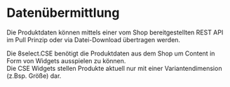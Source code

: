# Datenübermittlung

Die Produktdaten können mittels einer vom Shop bereitgestellten REST API im Pull Prinzip oder via Datei-Download übertragen werden.

Die 8select.CSE benötigt die Produktdaten aus dem Shop um Content in Form von Widgets ausspielen zu können.  
Die CSE Widgets stellen Produkte aktuell nur mit einer Variantendimension \(z.Bsp. Größe\) dar. 

## 

